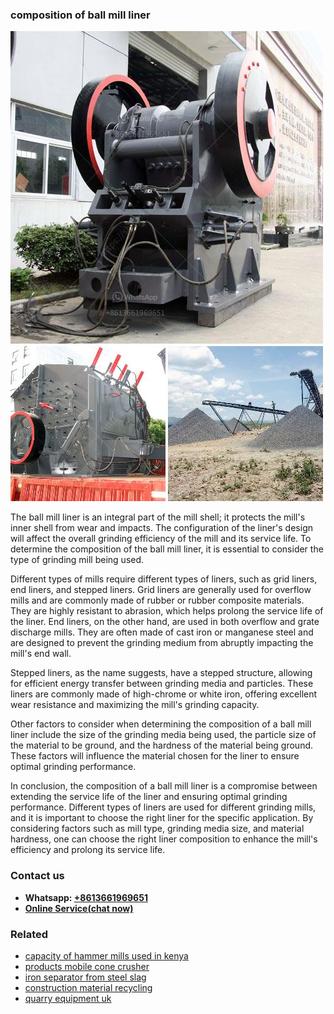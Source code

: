 <h3>composition of ball mill liner</h3><img src='1708309322.jpg' alt=''><p>The ball mill liner is an integral part of the mill shell; it protects the mill's inner shell from wear and impacts. The configuration of the liner's design will affect the overall grinding efficiency of the mill and its service life. To determine the composition of the ball mill liner, it is essential to consider the type of grinding mill being used.</p><p>Different types of mills require different types of liners, such as grid liners, end liners, and stepped liners. Grid liners are generally used for overflow mills and are commonly made of rubber or rubber composite materials. They are highly resistant to abrasion, which helps prolong the service life of the liner. End liners, on the other hand, are used in both overflow and grate discharge mills. They are often made of cast iron or manganese steel and are designed to prevent the grinding medium from abruptly impacting the mill's end wall.</p><p>Stepped liners, as the name suggests, have a stepped structure, allowing for efficient energy transfer between grinding media and particles. These liners are commonly made of high-chrome or white iron, offering excellent wear resistance and maximizing the mill's grinding capacity.</p><p>Other factors to consider when determining the composition of a ball mill liner include the size of the grinding media being used, the particle size of the material to be ground, and the hardness of the material being ground. These factors will influence the material chosen for the liner to ensure optimal grinding performance.</p><p>In conclusion, the composition of a ball mill liner is a compromise between extending the service life of the liner and ensuring optimal grinding performance. Different types of liners are used for different grinding mills, and it is important to choose the right liner for the specific application. By considering factors such as mill type, grinding media size, and material hardness, one can choose the right liner composition to enhance the mill's efficiency and prolong its service life.</p><h3>Contact us</h3><ul><li><strong>Whatsapp:&nbsp;<a href="https://wa.me/8613661969651">+8613661969651</a></strong></li><li><a href="https://swt.shibang-china.com/?git&amp;zhl&amp;composition of ball mill liner"><strong>Online Service(chat now)</strong></a></li></ul><h3>Related</h3><ul><li><a href='capacity of hammer mills used in kenya.md'>capacity of hammer mills used in kenya</a></li><li><a href='products mobile cone crusher.md'>products mobile cone crusher</a></li><li><a href='iron separator from steel slag.md'>iron separator from steel slag</a></li><li><a href='construction material recycling.md'>construction material recycling</a></li><li><a href='quarry equipment uk.md'>quarry equipment uk</a></li></ul>